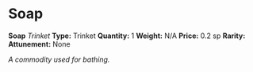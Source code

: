 # Soap

**Soap**
_Trinket_
**Type:** Trinket
**Quantity:** 1
**Weight:** N/A
**Price:** 0.2 sp
**Rarity:** 
**Attunement:** None

*A commodity used for bathing.*